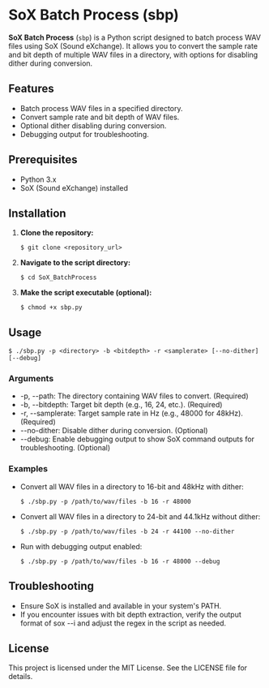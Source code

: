 # SoX Batch Process (sbp)

**SoX Batch Process** (`sbp`) is a Python script designed to batch process WAV files using SoX (Sound eXchange). It allows you to convert the sample rate and bit depth of multiple WAV files in a directory, with options for disabling dither during conversion.

## Features

- Batch process WAV files in a specified directory.
- Convert sample rate and bit depth of WAV files.
- Optional dither disabling during conversion.
- Debugging output for troubleshooting.

## Prerequisites

- Python 3.x
- SoX (Sound eXchange) installed

## Installation

1. **Clone the repository:**

    ```$ git clone <repository_url>```

2. **Navigate to the script directory:**

    ```$ cd SoX_BatchProcess```

3. **Make the script executable (optional):**

    ```$ chmod +x sbp.py```

## Usage

```$ ./sbp.py -p <directory> -b <bitdepth> -r <samplerate> [--no-dither] [--debug]```

### Arguments
- -p, --path: The directory containing WAV files to convert. (Required)
- -b, --bitdepth: Target bit depth (e.g., 16, 24, etc.). (Required)
- -r, --samplerate: Target sample rate in Hz (e.g., 48000 for 48kHz). (Required)
- --no-dither: Disable dither during conversion. (Optional)
- --debug: Enable debugging output to show SoX command outputs for troubleshooting. (Optional)

### Examples
- Convert all WAV files in a directory to 16-bit and 48kHz with dither:

    ```$ ./sbp.py -p /path/to/wav/files -b 16 -r 48000```

- Convert all WAV files in a directory to 24-bit and 44.1kHz without dither:

    ```$ ./sbp.py -p /path/to/wav/files -b 24 -r 44100 --no-dither```

- Run with debugging output enabled:

    ```$ ./sbp.py -p /path/to/wav/files -b 16 -r 48000 --debug```

## Troubleshooting

- Ensure SoX is installed and available in your system's PATH.
- If you encounter issues with bit depth extraction, verify the output format of sox --i and adjust the regex in the script as needed.

## License

This project is licensed under the MIT License. See the LICENSE file for details.